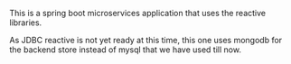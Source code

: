 This is a spring boot microservices application that uses the reactive libraries. 

As JDBC reactive is not yet ready at this time, this one uses mongodb for the backend store instead of mysql that we have used till now. 



